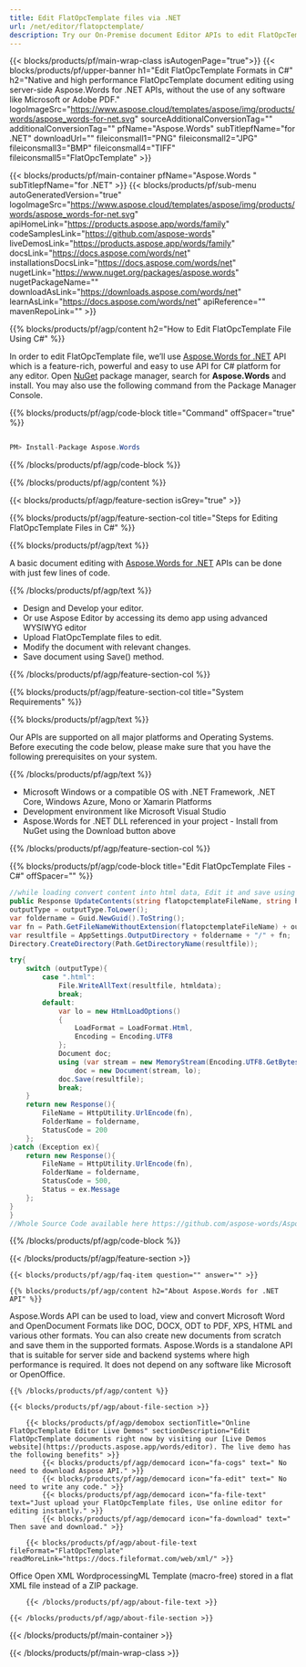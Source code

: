 ```yaml
---
title: Edit FlatOpcTemplate files via .NET 
url: /net/editor/flatopctemplate/ 
description: Try our On-Premise document Editor APIs to edit FlatOpcTemplate document on .NET Framework, .NET Core, Windows Azure, Mono or Xamarin Platforms.
---
```


{{< blocks/products/pf/main-wrap-class isAutogenPage="true">}}
{{< blocks/products/pf/upper-banner h1="Edit FlatOpcTemplate Formats in C#" h2="Native and high performance FlatOpcTemplate document editing using server-side Aspose.Words for .NET APIs, without the use of any software like Microsoft or Adobe PDF." logoImageSrc="https://www.aspose.cloud/templates/aspose/img/products/words/aspose_words-for-net.svg" sourceAdditionalConversionTag="" additionalConversionTag="" pfName="Aspose.Words" subTitlepfName="for .NET" downloadUrl="" fileiconsmall1="PNG" fileiconsmall2="JPG" fileiconsmall3="BMP" fileiconsmall4="TIFF" fileiconsmall5="FlatOpcTemplate" >}}

{{< blocks/products/pf/main-container pfName="Aspose.Words " subTitlepfName="for .NET" >}}
{{< blocks/products/pf/sub-menu autoGeneratedVersion="true" logoImageSrc="https://www.aspose.cloud/templates/aspose/img/products/words/aspose_words-for-net.svg" apiHomeLink="https://products.aspose.app/words/family" codeSamplesLink="https://github.com/aspose-words" liveDemosLink="https://products.aspose.app/words/family" docsLink="https://docs.aspose.com/words/net" installationsDocsLink="https://docs.aspose.com/words/net" nugetLink="https://www.nuget.org/packages/aspose.words" nugetPackageName="" downloadAsLink="https://downloads.aspose.com/words/net" learnAsLink="https://docs.aspose.com/words/net" apiReference="" mavenRepoLink="" >}}

{{% blocks/products/pf/agp/content h2="How to Edit FlatOpcTemplate File Using C#" %}}

 In order to edit FlatOpcTemplate file, we’ll use
 [Aspose.Words for .NET](https://products.aspose.com/words/net) 
 API which is a feature-rich, powerful and easy to use API for C# platform for any editor. Open
 [NuGet](https://www.nuget.org/packages/aspose.words) 
 package manager, search for
 **Aspose.Words** 
 and install. You may also use the following command from the Package Manager Console.

{{% blocks/products/pf/agp/code-block title="Command" offSpacer="true" %}}

```cs

PM> Install-Package Aspose.Words

```

{{% /blocks/products/pf/agp/code-block %}}

{{% /blocks/products/pf/agp/content %}}

{{< blocks/products/pf/agp/feature-section isGrey="true" >}}

{{% blocks/products/pf/agp/feature-section-col title="Steps for Editing FlatOpcTemplate Files in C#" %}}

{{% blocks/products/pf/agp/text %}}

 A basic document editing with
 [Aspose.Words for .NET](https://products.aspose.com/words/net) 
 APIs can be done with just few lines of code.

{{% /blocks/products/pf/agp/text %}}

+  Design and Develop your editor.
+  Or use Aspose Editor by accessing its demo app using advanced WYSIWYG editor
+  Upload FlatOpcTemplate files to edit.
+  Modify the document with relevant changes.
+  Save document using Save() method.

{{% /blocks/products/pf/agp/feature-section-col %}}

{{% blocks/products/pf/agp/feature-section-col title="System Requirements" %}}

{{% blocks/products/pf/agp/text %}}

 Our APIs are supported on all major platforms and Operating Systems. Before executing the code below, please make sure that you have the following prerequisites on your system.

{{% /blocks/products/pf/agp/text %}}

-  Microsoft Windows or a compatible OS with .NET Framework, .NET Core, Windows Azure, Mono or Xamarin Platforms
-  Development environment like Microsoft Visual Studio
-  Aspose.Words for .NET DLL referenced in your project - Install from NuGet using the Download button above

{{% /blocks/products/pf/agp/feature-section-col %}}

{{% blocks/products/pf/agp/code-block title="Edit FlatOpcTemplate Files - C#" offSpacer="" %}}

```cs
//while loading convert content into html data, Edit it and save using below code
public Response UpdateContents(string flatopctemplateFileName, string htmldata, string outputType){
outputType = outputType.ToLower();
var foldername = Guid.NewGuid().ToString();
var fn = Path.GetFileNameWithoutExtension(flatopctemplateFileName) + outputType;
var resultfile = AppSettings.OutputDirectory + foldername + "/" + fn;
Directory.CreateDirectory(Path.GetDirectoryName(resultfile));

try{
    switch (outputType){
        case ".html":
			File.WriteAllText(resultfile, htmldata);
            break;
        default:
            var lo = new HtmlLoadOptions()
            {
                LoadFormat = LoadFormat.Html,
                Encoding = Encoding.UTF8
            };
            Document doc;
            using (var stream = new MemoryStream(Encoding.UTF8.GetBytes(htmldata)))
                doc = new Document(stream, lo);
            doc.Save(resultfile);
            break;
    }
    return new Response(){
        FileName = HttpUtility.UrlEncode(fn),
        FolderName = foldername,
        StatusCode = 200
    };
}catch (Exception ex){  
    return new Response(){
        FileName = HttpUtility.UrlEncode(fn),
        FolderName = foldername,
        StatusCode = 500,
        Status = ex.Message
    };
}
}
//Whole Source Code available here https://github.com/aspose-words/Aspose.Words-for-.NET/blob/master/Demos/src/Aspose.Words.Live.Demos.UI/Controllers/AsposeWordsEditorController.cs

```

{{% /blocks/products/pf/agp/code-block %}}

{{< /blocks/products/pf/agp/feature-section >}}

    {{< blocks/products/pf/agp/faq-item question="" answer="" >}}
 

<!-- aboutfile Starts -->

    {{% blocks/products/pf/agp/content h2="About Aspose.Words for .NET API" %}}

 Aspose.Words API can be used to load, view and convert Microsoft Word and OpenDocument Formats like DOC, DOCX, ODT to PDF, XPS, HTML and various other formats. You can also create new documents from scratch and save them in the supported formats. Aspose.Words is a standalone API that is suitable for server side and backend systems where high performance is required. It does not depend on any software like Microsoft or OpenOffice. ‎



    {{% /blocks/products/pf/agp/content %}}

    {{< blocks/products/pf/agp/about-file-section >}}

        {{< blocks/products/pf/agp/demobox sectionTitle="Online FlatOpcTemplate Editor Live Demos" sectionDescription="Edit FlatOpcTemplate documents right now by visiting our [Live Demos website](https://products.aspose.app/words/editor). The live demo has the following benefits" >}}
            {{< blocks/products/pf/agp/democard icon="fa-cogs" text=" No need to download Aspose API." >}}
            {{< blocks/products/pf/agp/democard icon="fa-edit" text=" No need to write any code." >}}
            {{< blocks/products/pf/agp/democard icon="fa-file-text" text="Just upload your FlatOpcTemplate files, Use online editor for editing instantly." >}}
            {{< blocks/products/pf/agp/democard icon="fa-download" text=" Then save and download." >}}

        {{< blocks/products/pf/agp/about-file-text fileFormat="FlatOpcTemplate" readMoreLink="https://docs.fileformat.com/web/xml/" >}}
Office Open XML WordprocessingML Template (macro-free) stored in a flat XML file instead of a ZIP package.

        {{< /blocks/products/pf/agp/about-file-text >}}

    {{< /blocks/products/pf/agp/about-file-section >}}

<!-- aboutfile Ends -->

{{< /blocks/products/pf/main-container >}}
    
{{< /blocks/products/pf/main-wrap-class >}}